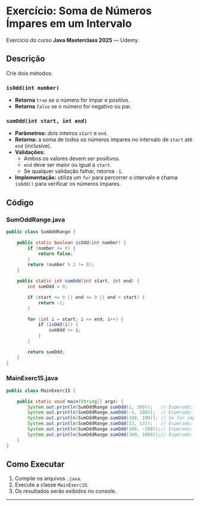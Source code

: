 

# Exercício: Soma de Números Ímpares em um Intervalo

Exercício do curso **Java Masterclass 2025** — Udemy.

## Descrição

Crie dois métodos:

### `isOdd(int number)`
- **Retorna** `true` se o número for ímpar e positivo.
- **Retorna** `false` se o número for negativo ou par.

### `sumOdd(int start, int end)`
- **Parâmetros:** dois inteiros `start` e `end`.
- **Retorna:** a soma de todos os números ímpares no intervalo de `start` até `end` (inclusive).
- **Validações:**
    - Ambos os valores devem ser positivos.
    - `end` deve ser maior ou igual a `start`.
    - Se qualquer validação falhar, retorna `-1`.
- **Implementação:** utiliza um `for` para percorrer o intervalo e chama `isOdd()` para verificar os números ímpares.

## Código

### SumOddRange.java
```java
public class SumOddRange {

    public static boolean isOdd(int number) {
        if (number <= 0) {
            return false;
        }
        return (number % 2 != 0);
    }

    public static int sumOdd(int start, int end) {
        int sumOdd = 0;

        if (start <= 0 || end <= 0 || end < start) {
            return -1;
        }

        for (int i = start; i <= end; i++) {
            if (isOdd(i)) {
                sumOdd += i;
            }
        }

        return sumOdd;
    }
}
```

### MainExerc15.java
```java
public class MainExerc15 {

    public static void main(String[] args) {
        System.out.println(SumOddRange.sumOdd(1, 100));   // Esperado: soma dos ímpares de 1 a 100
        System.out.println(SumOddRange.sumOdd(-1, 100));  // Esperado: -1 (entrada inválida)
        System.out.println(SumOddRange.sumOdd(100, 100)); // Se for ímpar: valor próprio; se par: 0
        System.out.println(SumOddRange.sumOdd(13, 13));   // Esperado: 13
        System.out.println(SumOddRange.sumOdd(100, -100));// Esperado: -1 (entrada inválida)
        System.out.println(SumOddRange.sumOdd(100, 1000));// Esperado: soma dos ímpares de 100 a 1000
    }
}
```

## Como Executar

1. Compile os arquivos `.java`.
2. Execute a classe `MainExerc15`.
3. Os resultados serão exibidos no console.

---
